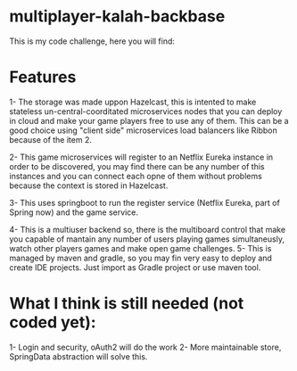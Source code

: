 # multiplayer-kalah-backbase

This is my code challenge, here you will find:

# Features


1- The storage was made uppon Hazelcast, this is intented to make 
stateless un-central-coorditated microservices nodes that you can
deploy in cloud and make your game players free to use any of them.
This can be a good choice using "client side" microservices load  balancers like Ribbon because of the item 2.

2- This game microservices will register to an Netflix Eureka instance in order to be discovered, you may find there can be any number of this instances and you can connect each opne of them without problems because the context is stored in Hazelcast.

3- This uses springboot to run the register service (Netflix Eureka, part of Spring now) and the game service.

4- This is a multiuser backend so, there is the multiboard control that make you capable of mantain any number of users playing games simultaneusly, watch other players games and make open game challenges.
5- This is managed by maven and gradle, so you may fin very easy to deploy and create IDE projects. Just import as Gradle project or use maven tool.



# What I think is still needed (not coded yet):

1- Login and security, oAuth2 will do the work
2- More maintainable store, SpringData abstraction will solve this.

 
